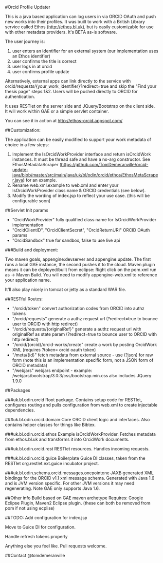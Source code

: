 #Orcid Profile Updater

This is a java based application can log users in via ORCID OAuth and push new works into their profiles.  It was built to work with a British Library service called Ethos (http://ethos.bl.uk), but is easily customizable for use with other metadata providers.  It's BETA as-is software.

The user journey is:

1. user enters an identifier for an external system (our implementation uses an Ethos identifier)
2. user confirms the title is correct
3. user logs in at orcid
4. user confirms profile update

Alternatively, external apps can link directly to the service with orcid/requests/{your_work_identifier}?redirect=true and skip the "Find your thesis page" steps 1&2.  Users will be pushed directly to ORCID for authentication.

It uses RESTlet on the server side and JQuery/Bootstrap on the client side.  It will work within GAE or a simple servlet container.

You can see it in action at http://ethos-orcid.appspot.com/

##Customization:

The application can be easily modified to support your work metadata of choice in a few steps:

1. Implement the IsOrcidWorkProvider interface and return isOrcidWork instances.  It must be thread safe and have a no-arg constructor.  See EthosMetadataScraper (https://github.com/TomDemeranville/orcid-update-java/blob/master/src/main/java/uk/bl/odin/orcid/ethos/EthosMetaScraper.java) for an example.
2. Rename web.xml.example to web.xml and enter your IsOrcidWorkProvider class name & ORCID credentials (see below).
3. Modify the wording of index.jsp to reflect your use case. (this will be configurable soon)

##Servlet Init params

* "OrcidWorkProvider" fully qualified class name for IsOrcidWorkProvider implementation
* "OrcidClientID", "OrcidClientSecret", "OrcidReturnURI" ORCID OAuth params
* "OrcidSandbox" true for sandbox, false to use live api

###Build and deployment:

Two maven goals, appengine:devserver and appengine:update.  The first runs a local GAE instance, the second pushes it to the cloud.  Maven plugin means it can be deployed/built from eclipse: Right click on the pom.xml run as -> Maven Build.  You will need to modify appengine-web.xml to reference your application name.  

It'll also play nicely in tomcat or jetty as a standard WAR file.

##RESTful Routes:
	
* "/orcid/token" convert authorization codes from ORCID into authz tokens
* "/orcid/requests" generate a authz request url (?redirect=true to bounce user to ORCID with http redirect)
* "/orcid/requests/{originalRef}" generate a authz request url with originalRef as state param (?redirect=true to bounce user to ORCID with http redirect)
* "/orcid/{orcid}/orcid-works/create" create a work by posting OrcidWork XML (requires ?token= orcid oauth token) 
* "/meta/{id}" fetch metadata from external source - use (?json) for raw form (note this is an implementation specific form, not a JSON form of ORCID metadata)
* "/webjars" webjars endpoint - example: /webjars/bootstrap/3.0.3/css/bootstrap.min.css also includes JQuery 1.9.0

##Packages

###uk.bl.odin.orcid
Root package.  Contains setup code for RESTlet, configures routing and pulls configuration from web.xml to create injectable dependencies.

###uk.bl.odin.orcid.domain
Core ORCID client logic and interfaces.  Also contains helper classes for things like Bibtex.

###uk.bl.odin.orcid.ethos
Example isOrcidWorkProvider.  Fetches metadata from ethos.bl.uk and transforms it into OrcidWork documents.

###uk.bl.odin.orcid.rest
RESTlet resources.  Handles incoming requests.

###uk.bl.odin.orcid.guice
Boilerplate Guice DI classes, taken from the RESTlet org.restlet.ext.guice incubator project.

###uk.bl.odin.schema.orcid.messages.onepointone
JAXB generated XML bindings for the ORCID v1.1 xml message schema.  Generated with Java 1.6 and is JVM version specific.  For other JVM versions it may need regenerating.  Note GAE only supports Java 1.6.

##Other info
Build based on GAE maven archetype
Requires: Google Eclipse Plugin, Maven2 Eclipse plugin. (these can both be removed from pom if not using ecplise)

##TODO:
Add configuration for index.jsp

Move to Guice DI for configuration.

Handle refresh tokens properly

Anything else you feel like.  Pull requests welcome.

##Contact
@tomdemeranville
